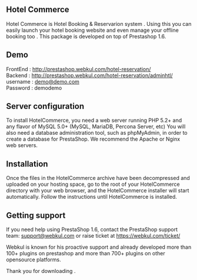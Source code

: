 Hotel Commerce
--------
Hotel Commerce is Hotel Booking  & Reservarion system . Using this you can  easily launch your hotel booking website  and even  manage your offline booking too . This package is developed on top of Prestashop 1.6.


Demo
--------
FrontEnd : http://prestashop.webkul.com/hotel-reservation/ </br>
Backend : http://prestashop.webkul.com/hotel-reservation/adminhtl/ </br>
username : demo@demo.com </br>
Password : demodemo </br>




Server configuration
--------

To install HotelCommerce, you need a web server running PHP 5.2+ and any flavor of MySQL 5.0+ (MySQL, MariaDB, Percona Server, etc)
You will also need a database administration tool, such as phpMyAdmin, in order to create a database for PrestaShop.
We recommend the Apache or Nginx web servers.  


Installation
--------

Once the files in the HotelCommerce  archive have been decompressed and uploaded on your hosting space, go to the root of your HotelCommerce directory with your web browser, and the HotelCommerce installer will start automatically. Follow the instructions until HotelCommerce is installed.


Getting support
--------
If you need help using PrestaShop 1.6, contact the PrestaShop support team: support@webkul.com
or raise ticket at https://webkul.com/ticket/

Webkul is known for his proactive support and already developed more than 100+ plugins on prestashop and more than 700+ plugins on other opensource platforms.


Thank you for downloading .
